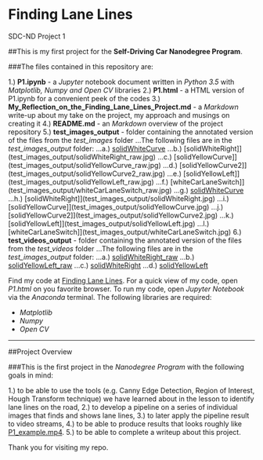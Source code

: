 # Finding Lane Lines
SDC-ND Project 1

##This is my first project for the **Self-Driving Car Nanodegree Program**.

###The files contained in this repository are:

1.) **P1.ipynb** - a *Jupyter* notebook document written in *Python 3.5* with *Matplotlib, Numpy and Open CV* libraries
2.) **P1.html** - a HTML version of P1.ipynb for a convenient peek of the codes
3.) **My_Reflection_on_the_Finding_Lane_Lines_Project.md** - a *Markdown* write-up about my take on the project, my approach and musings on creating it
4.) **README.md** - an *Markdown* overview of the project repository
5.) **test_images_output** - folder containing the annotated version of the files from the *test_images* folder
  ...The following files are in the *test_images_output* folder:
  ...a.) [solidWhiteCurve](test_images_output/solidWhiteCurve_raw.jpg)
  ...b.) [solidWhiteRight]](test_images_output/solidWhiteRight_raw.jpg)
  ...c.) [solidYellowCurve]](test_images_output/solidYellowCurve_raw.jpg)
  ...d.) [solidYellowCurve2]](test_images_output/solidYellowCurve2_raw.jpg)
  ...e.) [solidYellowLeft]](test_images_output/solidYellowLeft_raw.jpg)
  ...f.) [whiteCarLaneSwitch]](test_images_output/whiteCarLaneSwitch_raw.jpg)
  ...g.) [solidWhiteCurve](test_images_output/solidWhiteCurve.jpg)
  ...h.) [solidWhiteRight]](test_images_output/solidWhiteRight.jpg)
  ...i.) [solidYellowCurve]](test_images_output/solidYellowCurve.jpg)
  ...j.) [solidYellowCurve2]](test_images_output/solidYellowCurve2.jpg)
  ...k.) [solidYellowLeft]](test_images_output/solidYellowLeft.jpg)
  ...l.) [whiteCarLaneSwitch]](test_images_output/whiteCarLaneSwitch.jpg)
6.) **test_videos_output** - folder containing the annotated version of the files from the *test_videos* folder
  ...The following files are in the *test_images_output* folder:
  ...a.) [solidWhiteRight_raw](test_videos_output/solidWhiteRight_raw.mp4)
  ...b.) [solidYellowLeft_raw](test_videos_output/solidYellowLeft_raw.mp4)
  ...c.) [solidWhiteRight](test_videos_output/solidWhiteRight.mp4)
  ...d.) [solidYellowLeft](test_videos_output/solidYellowLeft.mp4)


Find my code at [Finding Lane Lines](https://github.com/jinglebot/Finding_Lane_Lines/).
For a quick view of my code, open *P1.html* on you favorite browser. 
To run my code, open *Jupyter Notebook* via the *Anaconda* terminal. The following libraries are required:

  * _Matplotlib_
  * _Numpy_
  * _Open CV_
  
***

##Project Overview 

###This is the first project in the *Nanodegree Program* with the following goals in mind:

1.) to be able to use the tools (e.g. Canny Edge Detection, Region of Interest, Hough Transform technique) we have learned about in the lesson to identify lane lines on the road,
2.) to develop a pipeline on a series of individual images that finds and shows lane lines,
3.) to later apply the pipeline result to video streams,
4.) to be able to produce results that looks roughly like [P1_example.mp4](https://github.com/udacity/CarND-LaneLines-P1/blob/master/examples/P1_example.mp4).
5.) to be able to complete a writeup about this project.

Thank you for visiting my repo.
